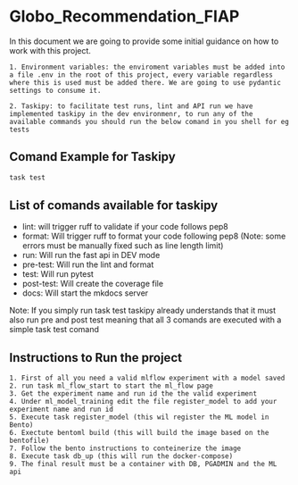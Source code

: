 # Globo_Recommendation_FIAP

In this document we are going to provide some initial guidance on how to work with this project.

    1. Environment variables: the enviroment variables must be added into a file .env in the root of this project, every variable regardless where this is used must be added there. We are going to use pydantic settings to consume it.

    2. Taskipy: to facilitate test runs, lint and API run we have implemented taskipy in the dev environmenr, to run any of the available commands you should run the below comand in you shell for eg tests

## Comand Example for Taskipy
```bash
task test
```

## List of comands available for taskipy

* lint: will trigger ruff to validate if your code follows pep8
* format: Will trigger ruff to format your code following pep8 (Note: some errors must be manually fixed such as line length limit) 
* run: Will run the fast api in DEV mode
* pre-test: Will run the lint and format
* test: Will run pytest
* post-test: Will create the coverage file
* docs: Will start the mkdocs server

Note: If you simply run task test taskipy already understands that it must also run pre and post test meaning that all 3 comands are executed with a simple task test comand

## Instructions to Run the project

    1. First of all you need a valid mlflow experiment with a model saved
    2. run task ml_flow_start to start the ml_flow page
    3. Get the experiment name and run id the the valid experiment
    4. Under ml_model_training edit the file register_model to add your experiment name and run id
    5. Execute task register_model (this wil register the ML model in Bento)
    6. Exectute bentoml build (this will build the image based on the bentofile)
    7. Follow the bento instructions to conteinerize the image
    8. Execute task db_up (this will run the docker-compose)
    9. The final result must be a container with DB, PGADMIN and the ML api



